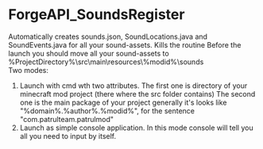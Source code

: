 # ForgeAPI_SoundsRegister
Automatically creates sounds.json, SoundLocations.java and SoundEvents.java for all your sound-assets. Kills the routine
Before the launch you should move all your sound-assets to %ProjectDirectory%\src\main\resources\\%modid%\sounds\
Two modes:
1. Launch with cmd wth two attributes.
    The first one is directory of your minecraft mod project (there where the src folder contains)
    The second one is the main package of your project generally it's looks like "%domain%.%author%.%modid%", for the sentence "com.patrulteam.patrulmod"
2. Launch as simple console application. In this mode console will tell you all you need to input by itself.
